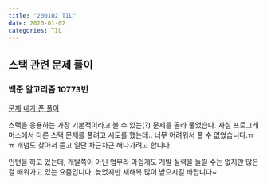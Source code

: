 ```yaml
---
title: "200102 TIL"
date: 2020-01-02
categories: TIL
---
```


## 스택 관련 문제 풀이
### 백준 알고리즘 10773번
[문제](https://www.acmicpc.net/problem/10773)
[내가 푼 풀이](https://github.com/SeunghyoKu/Algorithms/blob/master/baekjoon/10773.py)

스택을 응용하는 가장 기본적이라고 볼 수 있는(?) 문제를 골라 풀었습다.
사실 프로그래머스에서 다른 스택 문제를 풀려고 시도를 했는데.. 너무 어려워서 풀 수 없었습니다.ㅠㅠ
개념도 찾아서 듣고 일단 차근차근 해나가려고 합니다.

인턴을 하고 있는데, 개발쪽이 아닌 업무라 아쉽게도 개발 실력을 늘릴 수는 없지만 많은 걸 배워가고 있는 요즘입니다.
늦었지만 새해복 많이 받으시길 바랍니다~ 
